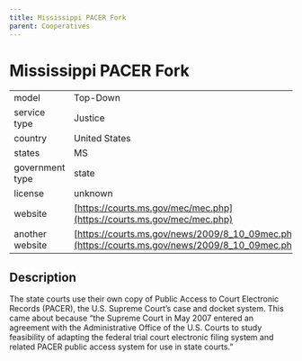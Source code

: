 ```yaml
---
title: Mississippi PACER Fork
parent: Cooperatives
---
```


# Mississippi PACER Fork

|                   |                                          |
|:------------------|:-----------------------------------------|
| model             | Top-Down
| service type      | Justice
| country           | United States
| states            | MS
| government type   | state
| license           | unknown
| website           | [https://courts.ms.gov/mec/mec.php](https://courts.ms.gov/mec/mec.php)
| another website   | [https://courts.ms.gov/news/2009/8_10_09mec.php](https://courts.ms.gov/news/2009/8_10_09mec.php)


## Description
The state courts use their own copy of Public Access to Court Electronic Records (PACER), the U.S. Supreme Court’s case and docket system. This came about because “the Supreme Court in May 2007 entered an agreement with the Administrative Office of the U.S. Courts to study feasibility of adapting the federal trial court electronic filing system and related PACER public access system for use in state courts.”
